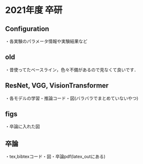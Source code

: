 # 2021年度 卒研

## Configuration
・各実験のパラメータ情報や実験結果など

## old
・昔使ってたベースライン，色々不備があるので見なくて良いです．

## ResNet, VGG, VisionTransformer
・各モデルの学習・推論コード・図(バラバラでまとめていないやつ)

## figs
・卒論に入れた図

## 卒論
・tex,bibtexコード・図・卒論pdf(latex_outにある)
